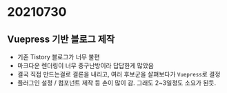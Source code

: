 # 20210730
## Vuepress 기반 블로그 제작
- 기존 Tistory 블로그가 너무 불편
- 마크다운 렌더링이 너무 중구난방이라 답답한게 많았음
- 결국 직접 만드는걸로 결론을 내리고, 여러 후보군을 살펴보다가 `Vuepress`로 결정
- 플러그인 설정 / 컴포넌트 제작 등 손이 많이 감. 그래도 2~3일정도 소요가 된듯.
